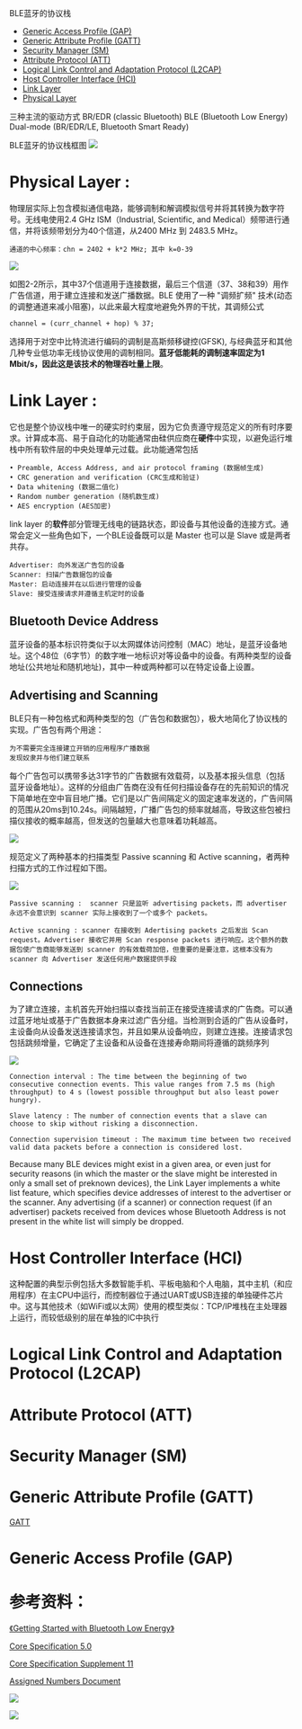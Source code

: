 BLE蓝牙的协议栈 
- [Generic Access Profile (GAP)](#Generic%20Access%20Profile%20(GAP))
- [Generic Attribute Profile (GATT)](#Generic%20Attribute%20Profile%20(GATT))
- [Security Manager (SM)](#Security%20Manager%20(SM))
- [Attribute Protocol (ATT)](#Attribute%20Protocol%20(ATT))
- [Logical Link Control and Adaptation Protocol (L2CAP)](#Logical%20Link%20Control%20and%20Adaptation%20Protocol%20(L2CAP))
- [Host Controller Interface (HCI)](#Host%20Controller%20Interface%20(HCI))
- [Link Layer](#Link%20Layer)
- [Physical Layer](#Physical%20Layer)

三种主流的驱动方式
BR/EDR (classic Bluetooth)
BLE (Bluetooth Low Energy)
Dual-mode (BR/EDR/LE, Bluetooth Smart Ready)

BLE蓝牙的协议栈框图 
![](img/Pasted%20image%2020230825172845.png)

# Physical Layer : 

物理层实际上包含模拟通信电路，能够调制和解调模拟信号并将其转换为数字符号。无线电使用2.4 GHz ISM（Industrial, Scientific, and Medical）频带进行通信，并将该频带划分为40个信道，从2400 MHz 到 2483.5 MHz。

~~~
通道的中心频率：chn = 2402 + k*2 MHz; 其中 k=0-39
~~~

![](img/Pasted%20image%2020230825174923.png)

如图2-2所示，其中37个信道用于连接数据，最后三个信道（37、38和39）用作广告信道，用于建立连接和发送广播数据。BLE 使用了一种 "调频扩频" 技术(动态的调整通道来减小阻塞)，以此来最大程度地避免外界的干扰，其调频公式
~~~
channel = (curr_channel + hop) % 37;
~~~

选择用于对空中比特流进行编码的调制是高斯频移键控(GFSK), 与经典蓝牙和其他几种专业低功率无线协议使用的调制相同。**蓝牙低能耗的调制速率固定为1 Mbit/s，因此这是该技术的物理吞吐量上限**。

# Link Layer :

它也是整个协议栈中唯一的硬实时约束层，因为它负责遵守规范定义的所有时序要求。计算成本高、易于自动化的功能通常由硅供应商在**硬件**中实现，以避免运行堆栈中所有软件层的中央处理单元过载。此功能通常包括

~~~
• Preamble, Access Address, and air protocol framing (数据帧生成)
• CRC generation and verification (CRC生成和验证)
• Data whitening (数据二值化)
• Random number generation (随机数生成)
• AES encryption (AES加密)
~~~

link layer 的**软件**部分管理无线电的链路状态，即设备与其他设备的连接方式。通常会定义一些角色如下，一个BLE设备既可以是 Master 也可以是 Slave 或是两者共存。

~~~
Advertiser: 向外发送广告包的设备  
Scanner: 扫描广告数据包的设备  
Master: 启动连接并在以后进行管理的设备
Slave: 接受连接请求并遵循主机定时的设备
~~~

## Bluetooth Device Address

蓝牙设备的基本标识符类似于以太网媒体访问控制（MAC）地址，是蓝牙设备地址。这个48位（6字节）的数字唯一地标识对等设备中的设备。有两种类型的设备地址(公共地址和随机地址)，其中一种或两种都可以在特定设备上设置。

## Advertising and Scanning

BLE只有一种包格式和两种类型的包（广告包和数据包），极大地简化了协议栈的实现。广告包有两个用途：

~~~
为不需要完全连接建立开销的应用程序广播数据
发现奴隶并与他们建立联系
~~~

每个广告包可以携带多达31字节的广告数据有效载荷，以及基本报头信息（包括蓝牙设备地址）。这样的分组由广告商在没有任何扫描设备存在的先前知识的情况下简单地在空中盲目地广播。它们是以广告间隔定义的固定速率发送的，广告间隔的范围从20ms到10.24s。间隔越短，广播广告包的频率就越高，导致这些包被扫描仪接收的概率越高，但发送的包量越大也意味着功耗越高。

![](img/Pasted%20image%2020230828151357.png)

规范定义了两种基本的扫描类型 Passive scanning 和 Active scanning，者两种扫描方式的工作过程如下图。

![](img/Pasted%20image%2020230828151429.png)

~~~
Passive scanning :  scanner 只是监听 advertising packets，而 advertiser 永远不会意识到 scanner 实际上接收到了一个或多个 packets。

Active scanning : scanner 在接收到 Adertising packets 之后发出 Scan request。Advertiser 接收它并用 Scan response packets 进行响应。这个额外的数据包使广告商能够发送到 scanner 的有效载荷加倍，但重要的是要注意，这根本没有为 scanner 向 Advertiser 发送任何用户数据提供手段
~~~

## Connections

为了建立连接，主机首先开始扫描以查找当前正在接受连接请求的广告商。可以通过蓝牙地址或基于广告数据本身来过滤广告分组。当检测到合适的广告从设备时，主设备向从设备发送连接请求包，并且如果从设备响应，则建立连接。连接请求包包括跳频增量，它确定了主设备和从设备在连接寿命期间将遵循的跳频序列

![](img/Pasted%20image%2020230828154702.png)

~~~
Connection interval : The time between the beginning of two consecutive connection events. This value ranges from 7.5 ms (high throughput) to 4 s (lowest possible throughput but also least power hungry).  

Slave latency : The number of connection events that a slave can choose to skip without risking a disconnection.  

Connection supervision timeout : The maximum time between two received valid data packets before a connection is considered lost.  
~~~

Because many BLE devices might exist in a given area, or even just for security reasons (in which the master or the slave might be interested in only a small set of preknown  devices), the Link Layer implements a white list feature, which specifies device addresses of interest to the advertiser or the scanner. Any advertising (if a scanner) or connection request (if an advertiser) packets received from devices whose Bluetooth Address is not present in the white list will simply be dropped.

# Host Controller Interface (HCI)

这种配置的典型示例包括大多数智能手机、平板电脑和个人电脑，其中主机（和应用程序）在主CPU中运行，而控制器位于通过UART或USB连接的单独硬件芯片中。这与其他技术（如WiFi或以太网）使用的模型类似：TCP/IP堆栈在主处理器上运行，而较低级别的层在单独的IC中执行

# Logical Link Control and Adaptation Protocol (L2CAP)

# Attribute Protocol (ATT)

# Security Manager (SM)

# Generic Attribute Profile (GATT)
[GATT](GATT.md)

# Generic Access Profile (GAP)


# 参考资料： 

[《Getting Started with Bluetooth Low Energy》]()

[Core Specification 5.0](https://www.bluetooth.com/specifications/specs/core-specification-5-0/)

[Core Specification Supplement 11](https://www.bluetooth.com/specifications/specs/core-specification-supplement-11/)

[Assigned Numbers Document](https://www.bluetooth.com/specifications/assigned-numbers/)


![](img/Pasted%20image%2020230822112115.png)

![](img/Pasted%20image%2020230824145042.png)
